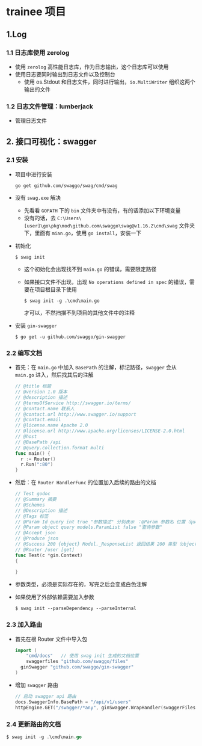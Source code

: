 # trainee 项目

## 1.Log

### 1.1 日志库使用 zerolog

* 使用 `zerolog` 高性能日志库，作为日志输出，这个日志库可以使用
* 使用日志要同时输出到日志文件以及控制台
  * 使用 os.Stdout 和日志文件，同时进行输出，`io.MultiWriter` 组织这两个输出的文件

### 1.2 日志文件管理：lumberjack

* 管理日志文件

## 2. 接口可视化：swagger

### 2.1 安装

* 项目中进行安装 

  ```shell
  go get github.com/swaggo/swag/cmd/swag
  ```

* 没有 `swag.exe` 解决

  * 先看看 `GOPATH` 下的 `bin` 文件夹中有没有，有的话添加以下环境变量
  * 没有的话，去 `C:\Users\[user]\go\pkg\mod\github.com\swaggo\swag@v1.16.2\cmd\swag` 文件夹下，里面有 `mian.go`，使用 `go install`，安装一下

* 初始化

  ```shell
  $ swag init
  ```

  * 这个初始化会出现找不到 `main.go` 的错误，需要限定路径

  * 如果接口文件不出现，出现 `No operations defined in spec` 的错误，需要在项目根目录下使用

    ```shell
    $ swag init -g .\cmd\main.go
    ```

    才可以，不然扫描不到项目的其他文件中的注释

* 安装 `gin-swagger`

  ```shell
  $ go get -u github.com/swaggo/gin-swagger
  ```

### 2.2 编写文档

* 首先：在 `main.go` 中加入 `BasePath` 的注解，标记路径，`swagger` 会从 `main.go` 进入，然后找其后的注解

  ```go
  // @title 标题
  // @version 1.0 版本
  // @description 描述
  // @termsOfService http://swagger.io/terms/
  // @contact.name 联系人
  // @contact.url http://www.swagger.io/support
  // @contact.email 
  // @license.name Apache 2.0
  // @license.url http://www.apache.org/licenses/LICENSE-2.0.html
  // @host 
  // @BasePath /api
  // @query.collection.format multi
  func main() {
  	r := Router()
  	r.Run(":80")
  }
  ```

* 然后：在 `Router HandlerFunc` 的位置加入后续的路由的文档

  ```go
  // Test godoc
  // @Summary 摘要
  // @Schemes
  // @Description 描述
  // @Tags 标签
  // @Param Id query int true "参数描述" 分别表示 ：@Param 参数名 位置（query或path或body） 类型 是否必需 注释
  // @Param object query models.ParamList false "查询参数"
  // @Accept json
  // @Produce json
  // @Success 200 {object} Model._ResponseList 返回结果 200 类型（object就是结构体） 类型 注释
  // @Router /user [get]
  func Test(c *gin.Context)
  {
      
  }
  ```

* 参数类型，必须是实际存在的，写完之后会变成白色注解

* 如果使用了外部依赖需要加入参数

  ```shell
  $ swag init --parseDependency --parseInternal
  ```

### 2.3 加入路由

* 首先在根 Router 文件中导入包

  ```go
  import (
      "cmd/docs"   // 使用 swag init 生成的文档位置
      swaggerfiles "github.com/swaggo/files"
  	ginSwagger "github.com/swaggo/gin-swagger"
  )
  ```

* 增加 `swagger` 路由

  ```go
  // 启动 swagger api 路由
  docs.SwaggerInfo.BasePath = "/api/v1/users"
  httpEngine.GET("/swagger/*any", ginSwagger.WrapHandler(swaggerFiles.Handler))
  ```

### 2.4 更新路由的文档

```go
$ swag init -g .\cmd\main.go
```

